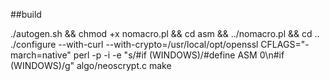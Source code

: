 ##build

./autogen.sh && chmod +x nomacro.pl && cd asm && ../nomacro.pl && cd ..
./configure --with-curl --with-crypto=/usr/local/opt/openssl CFLAGS="-march=native"
perl -p -i -e "s/#if \(WINDOWS\)/#define ASM 0\n#if (WINDOWS)/g" algo/neoscrypt.c
make
